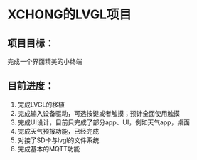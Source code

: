 # XCHONG的LVGL项目

## 项目目标：
完成一个界面精美的小终端
    
## 目前进度：
1. 完成LVGL的移植
2. 完成输入设备驱动，可选按键或者触摸；预计全面使用触摸
3. 完成UI设计，目前只完成了部分app、UI，例如天气app，桌面
4. 完成天气预报功能，已经完成
5. 对接了SD卡与lvgl的文件系统
6. 完成基本的MQTT功能

